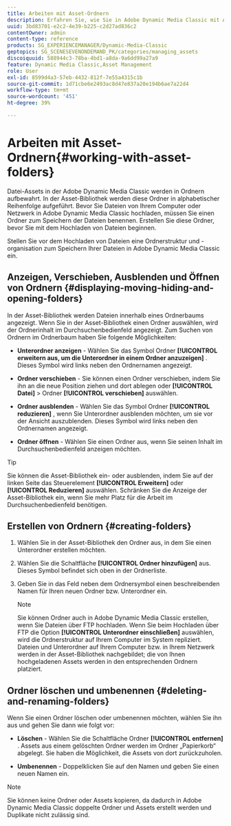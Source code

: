 ```yaml
---
title: Arbeiten mit Asset-Ordnern
description: Erfahren Sie, wie Sie in Adobe Dynamic Media Classic mit Asset-Ordnern arbeiten.
uuid: 3bd83701-e2c2-4e39-b225-c2d27ad836c2
contentOwner: admin
content-type: reference
products: SG_EXPERIENCEMANAGER/Dynamic-Media-Classic
geptopics: SG_SCENESEVENONDEMAND_PK/categories/managing_assets
discoiquuid: 588944c3-78ba-4bd1-a8da-9a6dd99a27a9
feature: Dynamic Media Classic,Asset Management
role: User
exl-id: 8599d4a3-57eb-4432-812f-7e55a4315c1b
source-git-commit: 1d71cbe6e2493ac8d47e837a20e194b6ae7a22d4
workflow-type: tm+mt
source-wordcount: '451'
ht-degree: 39%

---
```


# Arbeiten mit Asset-Ordnern{#working-with-asset-folders}

Datei-Assets in der Adobe Dynamic Media Classic werden in Ordnern aufbewahrt. In der Asset-Bibliothek werden diese Ordner in alphabetischer Reihenfolge aufgeführt. Bevor Sie Dateien von Ihrem Computer oder Netzwerk in Adobe Dynamic Media Classic hochladen, müssen Sie einen Ordner zum Speichern der Dateien benennen. Erstellen Sie diese Ordner, bevor Sie mit dem Hochladen von Dateien beginnen.

Stellen Sie vor dem Hochladen von Dateien eine Ordnerstruktur und -organisation zum Speichern Ihrer Dateien in Adobe Dynamic Media Classic ein.

## Anzeigen, Verschieben, Ausblenden und Öffnen von Ordnern {#displaying-moving-hiding-and-opening-folders}

In der Asset-Bibliothek werden Dateien innerhalb eines Ordnerbaums angezeigt. Wenn Sie in der Asset-Bibliothek einen Ordner auswählen, wird der Ordnerinhalt im Durchsuchenbedienfeld angezeigt. Zum Suchen von Ordnern im Ordnerbaum haben Sie folgende Möglichkeiten:

* **Unterordner anzeigen**  - Wählen Sie das Symbol Ordner  **[!UICONTROL erweitern aus, um die Unterordner in einem Ordner anzuzeigen]** . Dieses Symbol wird links neben den Ordnernamen angezeigt.

* **Ordner verschieben**  - Sie können einen Ordner verschieben, indem Sie ihn an die neue Position ziehen und dort ablegen oder  **[!UICONTROL Datei]**  > Ordner  **[!UICONTROL verschieben]** auswählen.

* **Ordner ausblenden**  - Wählen Sie das Symbol Ordner  **[!UICONTROL reduzieren]** , wenn Sie Unterordner ausblenden möchten, um sie vor der Ansicht auszublenden. Dieses Symbol wird links neben den Ordnernamen angezeigt.

* **Ordner öffnen**  - Wählen Sie einen Ordner aus, wenn Sie seinen Inhalt im Durchsuchenbedienfeld anzeigen möchten.

>[!TIP]
>
>Sie können die Asset-Bibliothek ein- oder ausblenden, indem Sie auf der linken Seite das Steuerelement **[!UICONTROL Erweitern]** oder **[!UICONTROL Reduzieren]** auswählen. Schränken Sie die Anzeige der Asset-Bibliothek ein, wenn Sie mehr Platz für die Arbeit im Durchsuchenbedienfeld benötigen.

## Erstellen von Ordnern {#creating-folders}

1. Wählen Sie in der Asset-Bibliothek den Ordner aus, in dem Sie einen Unterordner erstellen möchten.
1. Wählen Sie die Schaltfläche **[!UICONTROL Ordner hinzufügen]** aus. Dieses Symbol befindet sich oben in der Ordnerliste.
1. Geben Sie in das Feld neben dem Ordnersymbol einen beschreibenden Namen für Ihren neuen Ordner bzw. Unterordner ein.

   >[!NOTE]
   >
   >Sie können Ordner auch in Adobe Dynamic Media Classic erstellen, wenn Sie Dateien über FTP hochladen. Wenn Sie beim Hochladen über FTP die Option **[!UICONTROL Unterordner einschließen]** auswählen, wird die Ordnerstruktur auf Ihrem Computer im System repliziert. Dateien und Unterordner auf Ihrem Computer bzw. in Ihrem Netzwerk werden in der Asset-Bibliothek nachgebildet; die von Ihnen hochgeladenen Assets werden in den entsprechenden Ordnern platziert.

## Ordner löschen und umbenennen {#deleting-and-renaming-folders}

Wenn Sie einen Ordner löschen oder umbenennen möchten, wählen Sie ihn aus und gehen Sie dann wie folgt vor:

* **Löschen**  - Wählen Sie die Schaltfläche Ordner  **[!UICONTROL entfernen]** . Assets aus einem gelöschten Ordner werden im Ordner „Papierkorb“ abgelegt. Sie haben die Möglichkeit, die Assets von dort zurückzuholen.

* **Umbenennen**  - Doppelklicken Sie auf den Namen und geben Sie einen neuen Namen ein.

>[!NOTE]
>
>Sie können keine Ordner oder Assets kopieren, da dadurch in Adobe Dynamic Media Classic doppelte Ordner und Assets erstellt werden und Duplikate nicht zulässig sind.
